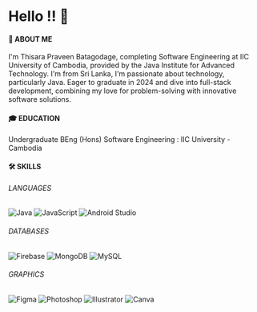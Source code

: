# Hello !! 👋

#### 🚀 ABOUT ME
I'm Thisara Praveen Batagodage, completing Software Engineering at IIC University of Cambodia, provided by the Java Institute for Advanced Technology. I'm from Sri Lanka, I'm passionate about technology, particularly Java. Eager to graduate in 2024 and dive into full-stack development, combining my love for problem-solving with innovative software solutions.

#### 🎓 EDUCATION 
Undergraduate BEng (Hons) Software Engineering : IIC University - Cambodia

#### 🛠️ SKILLS
###### LANGUAGES
![Java](https://img.shields.io/badge/Java-007396?style=for-the-badge&logo=java&logoColor=white) ![JavaScript](https://img.shields.io/badge/JavaScript-F7DF1E?style=for-the-badge&logo=javascript&logoColor=black) ![Android Studio](https://img.shields.io/badge/Android_Studio-3DDC84?style=for-the-badge&logo=android-studio&logoColor=white)

###### DATABASES
![Firebase](https://img.shields.io/badge/Firebase-FFCA28?style=for-the-badge&logo=firebase&logoColor=black) ![MongoDB](https://img.shields.io/badge/MongoDB-47A248?style=for-the-badge&logo=mongodb&logoColor=white) ![MySQL](https://img.shields.io/badge/MySQL-4479A1?style=for-the-badge&logo=mysql&logoColor=white)

###### GRAPHICS 
![Figma](https://img.shields.io/badge/Figma-F24E1E?style=for-the-badge&logo=figma&logoColor=white) ![Photoshop](https://img.shields.io/badge/Photoshop-31A8FF?style=for-the-badge&logo=adobe-photoshop&logoColor=white) ![Illustrator](https://img.shields.io/badge/Illustrator-FF9A00?style=for-the-badge&logo=adobe-illustrator&logoColor=white) ![Canva](https://img.shields.io/badge/Canva-00C4CC?style=for-the-badge&logo=canva&logoColor=white)




 


